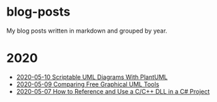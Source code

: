 # blog-posts
My blog posts written in markdown and grouped by year.

# 2020
* [2020-05-10 Scriptable UML Diagrams With PlantUML](2020/2020-05-10_Scriptable%20UML%20Diagrams%20With%20PlantUML/Post.md)
* [2020-05-09 Comparing Free Graphical UML Tools](2020/2020-05-09_Comparing%20Free%20Graphical%20UML%20Tools/Post.md)
* [2020-05-07 How to Reference and Use a C/C++ DLL in a C# Project](2020/2020-05-07_How%20to%20Reference%20and%20Use%20a%20C%2B%2B%20DLL%20in%20a%20C%23%20Project/Post.md)
